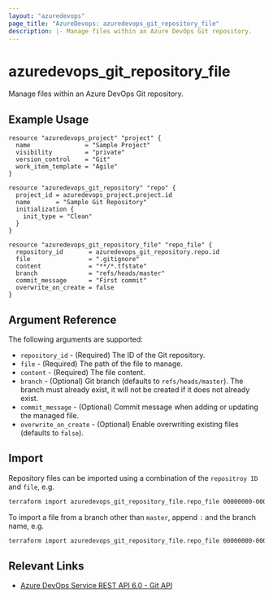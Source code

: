 ```yaml
---
layout: "azuredevops"
page_title: "AzureDevops: azuredevops_git_repository_file"
description: |- Manage files within an Azure DevOps Git repository.
---
```


# azuredevops_git_repository_file

Manage files within an Azure DevOps Git repository.

## Example Usage

```hcl
resource "azuredevops_project" "project" {
  name               = "Sample Project"
  visibility         = "private"
  version_control    = "Git"
  work_item_template = "Agile"
}

resource "azuredevops_git_repository" "repo" {
  project_id = azuredevops_project.project.id
  name       = "Sample Git Repository"
  initialization {
    init_type = "Clean"
  }
}

resource "azuredevops_git_repository_file" "repo_file" {
  repository_id       = azuredevops_git_repository.repo.id
  file                = ".gitignore"
  content             = "**/*.tfstate"
  branch              = "refs/heads/master"
  commit_message      = "First commit"
  overwrite_on_create = false
}
```

## Argument Reference

The following arguments are supported:

- `repository_id` - (Required) The ID of the Git repository.
- `file` - (Required) The path of the file to manage.
- `content` - (Required) The file content.
- `branch` - (Optional) Git branch (defaults to `refs/heads/master`). The branch must already exist, it will not be created if it
  does not already exist.
- `commit_message` - (Optional) Commit message when adding or updating the managed file.
- `overwrite_on_create` - (Optional) Enable overwriting existing files (defaults to `false`).

## Import

Repository files can be imported using a combination of the `repositroy ID` and `file`, e.g.

```sh
terraform import azuredevops_git_repository_file.repo_file 00000000-0000-0000-0000-000000000000/.gitignore
```

To import a file from a branch other than `master`, append `:` and the branch name, e.g.

```sh
terraform import azuredevops_git_repository_file.repo_file 00000000-0000-0000-0000-000000000000/.gitignore:refs/heads/master
```

## Relevant Links

- [Azure DevOps Service REST API 6.0 - Git API](https://docs.microsoft.com/en-us/rest/api/azure/devops/git/?view=azure-devops-rest-6.0)
